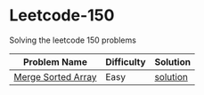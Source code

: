 # Leetcode-150
Solving the leetcode 150 problems

| Problem Name     | Difficulty | Solution |
|-----------------|------------|----------|
| [Merge Sorted Array](https://leetcode.com/problems/merge-sorted-array/) | Easy | [solution](Merge_Array/) |
